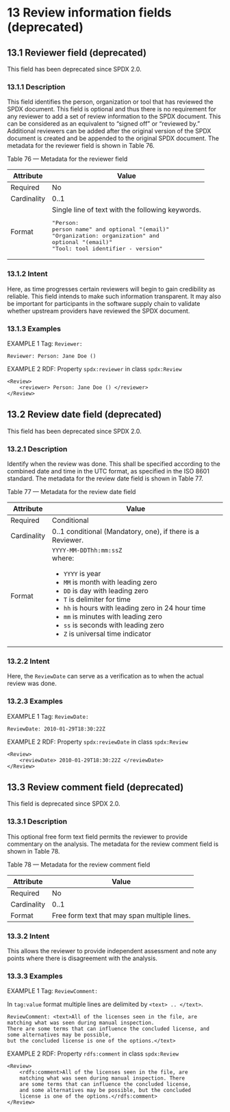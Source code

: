 # 13 Review information fields (deprecated)

## 13.1 Reviewer field (deprecated) <a name="13.1"></a>

This field has been deprecated since SPDX 2.0.

### 13.1.1 Description

This field identifies the person, organization or tool that has reviewed the SPDX document. This field is optional and thus there is no requirement for any reviewer to add a set of review information to the SPDX document. This can be considered as an equivalent to “signed off” or “reviewed by.” Additional reviewers can be added after the original version of the SPDX document is created and be appended to the original SPDX document. The metadata for the reviewer field is shown in Table 76.

Table 76 — Metadata for the reviewer field

| Attribute | Value |
| --------- | ----- |
| Required | No |
| Cardinality | 0..1 |
| Format | Single line of text with the following keywords.<br><pre>"Person: person name" and optional "(email)"<br>"Organization: organization" and optional "(email)"<br>"Tool: tool identifier - version"</pre> |

### 13.1.2 Intent

Here, as time progresses certain reviewers will begin to gain credibility as reliable. This field intends to make such information transparent. It may also be important for participants in the software supply chain to validate whether upstream providers have reviewed the SPDX document.

### 13.1.3 Examples

EXAMPLE 1 Tag: `Reviewer:`

```text
Reviewer: Person: Jane Doe ()
```

EXAMPLE 2 RDF: Property `spdx:reviewer` in class `spdx:Review`

```text
<Review>
    <reviewer> Person: Jane Doe () </reviewer>
</Review>
```

## 13.2 Review date field (deprecated) <a name="13.2"></a>

This field has been deprecated since SPDX 2.0.

### 13.2.1 Description

Identify when the review was done. This shall be specified according to the combined date and time in the UTC format, as specified in the ISO 8601 standard. The metadata for the review date field is shown in Table 77.

Table 77 — Metadata for the review date field

| Attribute | Value |
| --------- | ----- |
| Required | Conditional |
| Cardinality | 0..1 conditional (Mandatory, one), if there is a Reviewer. |
| Format | `YYYY-MM-DDThh:mm:ssZ`<br>where:<br><ul><li>`YYYY` is year</li><li>`MM` is month with leading zero</li><li>`DD` is day with leading zero</li><li>`T` is delimiter for time</li><li>`hh` is hours with leading zero in 24 hour time</li><li>`mm` is minutes with leading zero</li><li>`ss` is seconds with leading zero</li><li>`Z` is universal time indicator</li></ul> |

### 13.2.2 Intent

Here, the `ReviewDate` can serve as a verification as to when the actual review was done.

### 13.2.3 Examples

EXAMPLE 1 Tag: `ReviewDate:`

```text
ReviewDate: 2010-01-29T18:30:22Z
```

EXAMPLE 2 RDF: Property `spdx:reviewDate` in class `spdx:Review`

```text
<Review>
    <reviewDate> 2010-01-29T18:30:22Z </reviewDate>
</Review>
```

## 13.3 Review comment field (deprecated) <a name="13.3"></a>

This field is deprecated since SPDX 2.0.

### 13.3.1 Description

This optional free form text field permits the reviewer to provide commentary on the analysis. The metadata for the review comment field is shown in Table 78.

Table 78 — Metadata for the review comment field

| Attribute | Value |
| --------- | ----- |
| Required | No |
| Cardinality | 0..1 |
| Format | Free form text that may span multiple lines. |

### 13.3.2 Intent

This allows the reviewer to provide independent assessment and note any points where there is disagreement with the analysis.

### 13.3.3 Examples

EXAMPLE 1 Tag: `ReviewComment:`

In `tag:value` format multiple lines are delimited by `<text> .. </text>`.

```text
ReviewComment: <text>All of the licenses seen in the file, are matching what was seen during manual inspection.
There are some terms that can influence the concluded license, and some alternatives may be possible,
but the concluded license is one of the options.</text>
```

EXAMPLE 2 RDF: Property `rdfs:comment` in class `spdx:Review`

```text
<Review>
    <rdfs:comment>All of the licenses seen in the file, are
    matching what was seen during manual inspection. There
    are some terms that can influence the concluded license, 
    and some alternatives may be possible, but the concluded
    license is one of the options.</rdfs:comment>
</Review>
```
